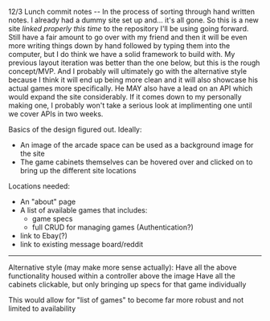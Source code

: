 12/3 Lunch commit notes -- In the process of sorting through hand written notes. I already had a dummy site set up and... it's all gone. So this is a new site *linked properly this time* to the repository I'll be using going forward. Still have a fair amount to go over with my friend and then it will be even more writing things down by hand followed by typing them into the computer, but I do think we have a solid framework to build with. My previous layout iteration was better than the one below, but this is the rough concept/MVP. And I probably will ultimately go with the alternative style because I think it will end up being more clean and it will also showcase his actual games more specifically. He MAY also have a lead on an API which would expand the site considerably. If it comes down to my personally making one, I probably won't take a serious look at implimenting one until we cover APIs in two weeks.


Basics of the design figured out. Ideally:

- An image of the arcade space can be used as a background image for the site
- The game cabinets themselves can be hovered over and clicked on to bring up the different site locations

Locations needed:
- An "about" page
- A list of available games that includes:
  - game specs
  - full CRUD for managing games (Authentication?)
- link to Ebay(?)
- link to existing message board/reddit

------

Alternative style (may make more sense actually):
Have all the above functionality housed within a controller above the image
Have all the cabinets clickable, but only bringing up specs for that game individually

This would allow for "list of games" to become far more robust and not limited to availability




